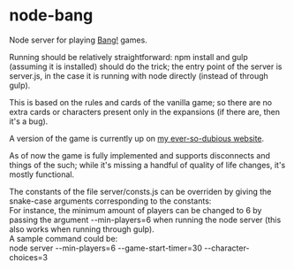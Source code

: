 # node-bang
Node server for playing [Bang!](https://en.wikipedia.org/wiki/Bang!_%28card_game%29) games.

Running should be relatively straightforward: npm install and gulp (assuming it is installed) should do the trick; the entry point of the server is server.js, in the case it is running with node directly (instead of through gulp).

This is based on the rules and cards of the vanilla game; so there are no extra cards or characters present only in the expansions (if there are, then it's a bug).

A version of the game is currently up on [my ever-so-dubious website](http://bang.dagothig.com/).

As of now the game is fully implemented and supports disconnects and things of the such; while it's missing a handful of quality of life changes, it's mostly functional.

The constants of the file server/consts.js can be overriden by giving the snake-case arguments corresponding to the constants:  
For instance, the minimum amount of players can be changed to 6 by passing the argument --min-players=6 when running the node server (this also works when running through gulp).  
A sample command could be:  
node server --min-players=6 --game-start-timer=30 --character-choices=3

